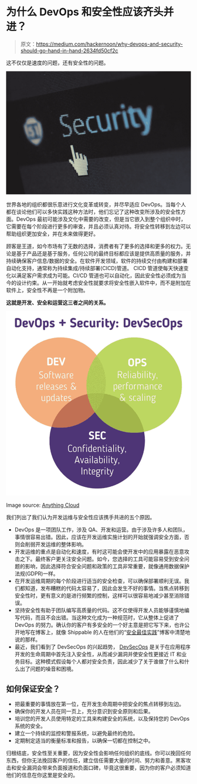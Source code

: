 # 为什么 DevOps 和安全性应该齐头并进？

> 原文：<https://medium.com/hackernoon/why-devops-and-security-should-go-hand-in-hand-2634fd50cf2c>

这不仅仅是速度的问题，还有安全性的问题。

![](img/866cd65115f39e4d85fed5ca023d04fe.png)

世界各地的组织都很乐意进行文化变革或转变，并尽早适应 DevOps。当每个人都在谈论他们可以多快实践这种方法时，他们忘记了这种改变所涉及的安全性方面。DevOps 最初可能涉及文化中需要的改变，但是当它嵌入到整个组织中时，它需要在每个阶段进行更多的审查，并且必须认真对待。将安全性转移到左边可以帮助组织更加安全，并在未来做得更好。

顾客是王道，如今市场有了无数的选择，消费者有了更多的选择和更多的权力。无论是基于产品还是基于服务，任何公司的最终目标都应该是提供高质量的服务，并持续确保客户信息/数据的安全。在软件开发领域，软件的持续交付由构建和部署自动化支持，通常称为持续集成/持续部署(CICD)管道。
CICD 管道使每天快速变化以满足客户需求成为可能。CI/CD 管道也可以自动化，因此安全性必须成为当今的设计约束。从一开始就考虑安全性就要求将安全性嵌入软件中，而不是附加在软件上，安全性不再是一个附加物。

**这就是开发、安全和运营这三者之间的关系。**

![](img/cb02c51e1a12c05e879c738674d971dc.png)

Image source: [Anything Cloud](http://www.anythingcloud.com/blog/ensure-devops-security-4-operating-principles/)

我们列出了我们认为开发运维与安全性应该携手共进的五个原因。

*   DevOps 是一项团队工作，涉及 QA、开发和运营。由于涉及许多人和团队，事情很容易出错。因此，应该在开发运维实施计划的开始就强调安全方面，否则会削弱开发运维的整体影响。
*   开发运维的重点是自动化和速度，有时这可能会使开发中的应用暴露在恶意攻击之下。最终客户更关注安全问题。如今，您选择的工具可能容易受到安全问题的影响，因此选择符合安全问题和政策的工具非常重要，就像通用数据保护法规(GDPR)一样。
*   在开发运维周期的每个阶段进行适当的安全检查，可以确保部署顺利无误。我们都知道，发布糟糕的代码太容易了，因此会发生不好的事情。当焦点转移到安全性时，更有意义的是进行频繁的控制，这样可以很容易地减少甚至消除错误。
*   坚持安全性有助于团队编写高质量的代码。这不仅使得开发人员能够谨慎地编写代码，而且不会出错。当这种文化成为一种规范时，它从整体上促进了 DevOps 的努力。确认你的客户有多安全的一个好主意是把它写下来，也许公开地写在博客上，就像 Shippable 的人在他们的“[安全最佳实践](http://blog.shippable.com/security-best-practices-shippable-ci-cd-devops)”博客中清楚地说的那样。
*   最近，我们看到了 DevSecOps 的兴起趋势， [DevSecOps](https://www.redhat.com/en/topics/devops/what-is-devsecops) 是关于在应用程序开发的生命周期中首先注入安全性，从而减少漏洞并使安全性更接近 IT 和业务目标。这种模式假设每个人都对安全负责，因此减少了关于谁做了什么和什么出了问题的噪音和困境。

## 如何保证安全？

*   把最重要的事情放在第一位，在开发生命周期中把安全的焦点转移到左边。
*   确保你的开发人员在同一页上，充分意识到安全原则和后果。
*   培训您的开发人员使用特定的工具来构建安全的系统，以及保持您的 DevOps 系统的安全。
*   建立一个持续的监控和警报系统，以避免最终的危险。
*   定期制定适当的衡量标准和报告，以确保一切都在控制之中。

归根结底，安全性至关重要，因为安全性会影响任何组织的底线。你可以挽回任何东西，但你无法挽回客户的信任，建立信任需要大量的时间、努力和善意。黑客攻击和安全漏洞会带来负面报道和负面口碑，毕竟这很重要，因为你的客户必须知道他们的信息在你这里是安全的。